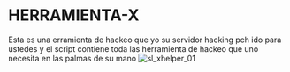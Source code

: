 # HERRAMIENTA-X
Esta es una erramienta de hackeo que yo su servidor hacking pch ido para ustedes y el script contiene toda las herramienta de hackeo que uno necesita en las palmas de su mano
![sl_xhelper_01](https://github.com/Hacking-pch/HERRAMIENTA-X/assets/172898958/c283f138-e1b6-49a9-a678-ab23b35d8c7d)
